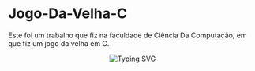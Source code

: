 # Jogo-Da-Velha-C
Este foi um trabalho que fiz na faculdade de Ciência Da Computação, em que fiz um jogo da velha em C.
<div align="center">
<a href="https://git.io/typing-svg"><img src="https://readme-typing-svg.demolab.com?font=Fira+Code&weight=600&size=25&duration=2000&pause=1000&color=e7f216&center=true&vCenter=true&width=435&lines=Bem-Vindo+ao+jogo+da+Velha!;Play" alt="Typing SVG" /></a>
</div>
